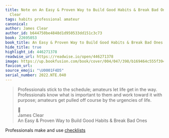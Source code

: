 ```yaml
---
title: Note on An Easy & Proven Way to Build Good Habits & Break Bad Ones via James
  Clear
tags: habits professional amateur
canonical:
author: James Clear
author_id: b644750be4848d1d950533dd151c3c73
book: 22695053
book_title: An Easy & Proven Way to Build Good Habits & Break Bad Ones
hide_title: true
highlight_id: 446271378
readwise_url: https://readwise.io/open/446271378
image: https://up.bookfusion.com/book/cover/004/047/398/b169464c555f394b.
favicon_url:
source_emoji: "\U0001F4D5"
serial_number: 2022.NTE.040
---
```

> Professionals stick to the schedule; amateurs let life get in the way. Professionals know what is important to them and work toward it with purpose; amateurs get pulled off course by the urgencies of life.
> <div class="quoteback-footer"><div class="quoteback-avatar"><span class="mini-emoji"> 📕</span></div><div class="quoteback-metadata"><div class="metadata-inner"><span style="display:none">FROM:</span><div aria-label="James Clear" class="quoteback-author"> James Clear</div><div aria-label="An Easy & Proven Way to Build Good Habits & Break Bad Ones" class="quoteback-title"> An Easy & Proven Way to Build Good Habits & Break Bad Ones</div></div></div></div>

Professionals make and use [checklists](https://www.joshbeckman.org/notes/885949517)